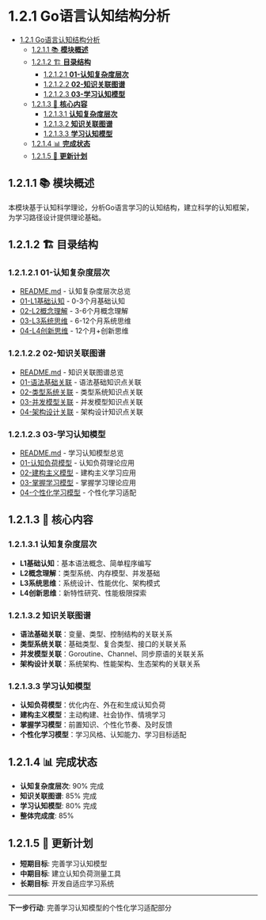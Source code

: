 # 1.2.1 Go语言认知结构分析

<!-- TOC START -->
- [1.2.1 Go语言认知结构分析](#121-go语言认知结构分析)
  - [1.2.1.1 📚 **模块概述**](#1211--模块概述)
  - [1.2.1.2 🏗️ **目录结构**](#1212-️-目录结构)
    - [1.2.1.2.1 **01-认知复杂度层次**](#12121-01-认知复杂度层次)
    - [1.2.1.2.2 **02-知识关联图谱**](#12122-02-知识关联图谱)
    - [1.2.1.2.3 **03-学习认知模型**](#12123-03-学习认知模型)
  - [1.2.1.3 🎯 **核心内容**](#1213--核心内容)
    - [1.2.1.3.1 **认知复杂度层次**](#12131-认知复杂度层次)
    - [1.2.1.3.2 **知识关联图谱**](#12132-知识关联图谱)
    - [1.2.1.3.3 **学习认知模型**](#12133-学习认知模型)
  - [1.2.1.4 📊 **完成状态**](#1214--完成状态)
  - [1.2.1.5 🔄 **更新计划**](#1215--更新计划)
<!-- TOC END -->

## 1.2.1.1 📚 **模块概述**

本模块基于认知科学理论，分析Go语言学习的认知结构，建立科学的认知框架，为学习路径设计提供理论基础。

## 1.2.1.2 🏗️ **目录结构**

### 1.2.1.2.1 **01-认知复杂度层次**

- [README.md](01-认知复杂度层次/README.md) - 认知复杂度层次总览
- [01-L1基础认知](01-认知复杂度层次/01-L1基础认知/) - 0-3个月基础认知
- [02-L2概念理解](01-认知复杂度层次/02-L2概念理解/) - 3-6个月概念理解
- [03-L3系统思维](01-认知复杂度层次/03-L3系统思维/) - 6-12个月系统思维
- [04-L4创新思维](01-认知复杂度层次/04-L4创新思维/) - 12个月+创新思维

### 1.2.1.2.2 **02-知识关联图谱**

- [README.md](02-知识关联图谱/README.md) - 知识关联图谱总览
- [01-语法基础关联](02-知识关联图谱/01-语法基础关联/) - 语法基础知识点关联
- [02-类型系统关联](02-知识关联图谱/02-类型系统关联/) - 类型系统知识点关联
- [03-并发模型关联](02-知识关联图谱/03-并发模型关联/) - 并发模型知识点关联
- [04-架构设计关联](02-知识关联图谱/04-架构设计关联/) - 架构设计知识点关联

### 1.2.1.2.3 **03-学习认知模型**

- [README.md](03-学习认知模型/README.md) - 学习认知模型总览
- [01-认知负荷模型](03-学习认知模型/01-认知负荷模型/) - 认知负荷理论应用
- [02-建构主义模型](03-学习认知模型/02-建构主义模型/) - 建构主义学习应用
- [03-掌握学习模型](03-学习认知模型/03-掌握学习模型/) - 掌握学习理论应用
- [04-个性化学习模型](03-学习认知模型/04-个性化学习模型/) - 个性化学习适配

## 1.2.1.3 🎯 **核心内容**

### 1.2.1.3.1 **认知复杂度层次**

- **L1基础认知**：基本语法概念、简单程序编写
- **L2概念理解**：类型系统、内存模型、并发基础
- **L3系统思维**：系统设计、性能优化、架构模式
- **L4创新思维**：新特性研究、性能极限探索

### 1.2.1.3.2 **知识关联图谱**

- **语法基础关联**：变量、类型、控制结构的关联关系
- **类型系统关联**：基础类型、复合类型、接口的关联关系
- **并发模型关联**：Goroutine、Channel、同步原语的关联关系
- **架构设计关联**：系统架构、性能架构、生态架构的关联关系

### 1.2.1.3.3 **学习认知模型**

- **认知负荷模型**：优化内在、外在和生成认知负荷
- **建构主义模型**：主动构建、社会协作、情境学习
- **掌握学习模型**：前置知识、个性化节奏、及时反馈
- **个性化学习模型**：学习风格、认知能力、学习目标适配

## 1.2.1.4 📊 **完成状态**

- **认知复杂度层次**: 90% 完成
- **知识关联图谱**: 85% 完成
- **学习认知模型**: 80% 完成
- **整体完成度**: 85%

## 1.2.1.5 🔄 **更新计划**

- **短期目标**: 完善学习认知模型
- **中期目标**: 建立认知负荷测量工具
- **长期目标**: 开发自适应学习系统

---

**下一步行动**: 完善学习认知模型的个性化学习适配部分
